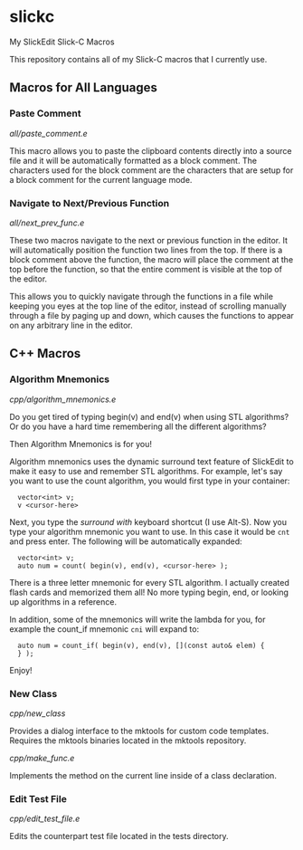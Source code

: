 # slickc
My SlickEdit Slick-C Macros

This repository contains all of my Slick-C macros that I currently use.

## Macros for All Languages

### Paste Comment

*all/paste_comment.e*

This macro allows you to paste the clipboard contents directly into a source
file and it will be automatically formatted as a block comment.  The
characters used for the block comment are the characters that are
setup for a block comment for the current language mode.

### Navigate to Next/Previous Function

*all/next_prev_func.e*

These two macros navigate to the next or previous function in the editor.
It will automatically position the function two lines from the top.  If
there is a block comment above the function, the macro will place the
comment at the top before the function, so that the entire comment is
visible at the top of the editor.

This allows you to quickly navigate through the functions in a file while
keeping you eyes at the top line of the editor, instead of scrolling
manually through a file by paging up and down, which causes the functions
to appear on any arbitrary line in the editor.
								     
## C++ Macros

### Algorithm Mnemonics

*cpp/algorithm_mnemonics.e*

Do you get tired of typing begin(v) and end(v) when using STL algorithms?
Or do you have a hard time remembering all the different algorithms?

Then Algorithm Mnemonics is for you!

Algorithm mnemonics uses the dynamic surround text feature of SlickEdit
to make it easy to use and remember STL algorithms.  For example, let's
say you want to use the count algorithm, you would first type in your
container:

```
  vector<int> v;
  v <cursor-here>
```

Next, you type the *surround with* keyboard shortcut (I use Alt-S).
Now you type your algorithm mnemonic you want to use.  In this case it
would be `cnt` and press enter.  The following will be automatically
expanded:
 
```
  vector<int> v;
  auto num = count( begin(v), end(v), <cursor-here> );
```

There is a three letter mnemonic for every STL algorithm.  I actually
created flash cards and memorized them all!  No more typing begin, end, or
looking up algorithms in a reference. 

In addition, some of the mnemonics will write the lambda for you,
for example the count_if mnemonic `cni` will expand to:

```
  auto num = count_if( begin(v), end(v), [](const auto& elem) {
  } ); 
```

Enjoy!

### New Class

*cpp/new_class*

Provides a dialog interface to the mktools for custom code templates.
Requires the mktools binaries located in the mktools repository.

*cpp/make_func.e*

Implements the method on the current line inside of a class declaration.

### Edit Test File

*cpp/edit_test_file.e*

Edits the counterpart test file located in the tests directory.


